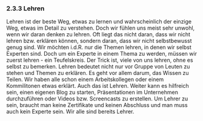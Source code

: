 ### 2.3.3 Lehren

Lehren ist der beste Weg, etwas zu lernen und wahrscheinlich der einzige Weg, etwas im Detail zu verstehen. Doch wir fühlen uns meist sehr unwohl, wenn wir daran denken zu lehren. Oft liegt das nicht daran, dass wir nicht lehren bzw. erklären können, sondern daran, dass wir nicht selbstbewusst genug sind. Wir möchten i.d.R. nur die Themen lehren, in denen wir selbst Experten sind. Doch um ein Experte in einem Thema zu werden, müssen wir zuerst lehren - ein Teufelskreis. Der Trick ist, viele von uns lehren, ohne es selbst zu bemerken. Lehren bedeutet nicht nur vor Gruppe von Leuten zu stehen und Themen zu erklären. Es geht vor allem darum, das Wissen zu Teilen. Wir haben alle schon einem Arbeitskollegen oder einem Kommilitonen etwas erklärt. Auch das ist Lehren. Weiter kann es hilfreich sein, einen eigenen Blog zu starten, Präsentationen im Unternehmen durchzuführen oder Videos bzw. Screencasts zu erstellen. Um Lehrer zu sein, braucht man keine Zertifikate und keinen Abschluss und man muss auch kein Experte sein. Wir alle sind bereits Lehrer.
